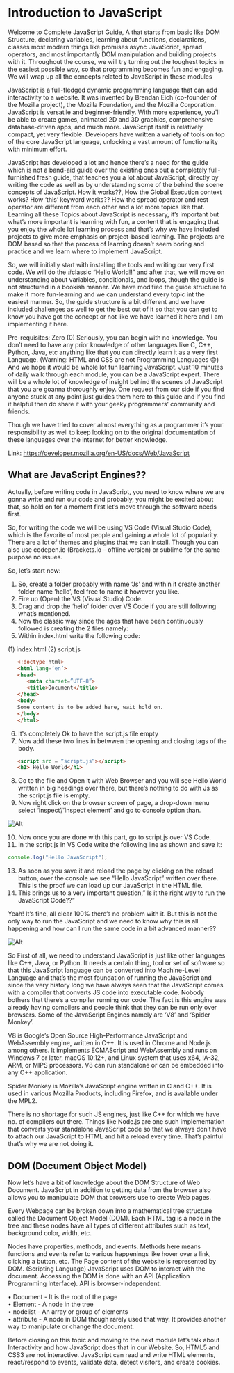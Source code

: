<div class="text-white bg-blue mb-2"><h1>Introduction to JavaScript</h1></div>
Welcome to Complete JavaScript Guide, A that starts from basic like DOM Structure, declaring variables, learning about functions, declarations, classes most modern things like promises async JavaScript, spread operators, and most importantly DOM manipulation and building projects with it. Throughout the course, we will try turning out the toughest topics in the easiest possible way, so that programming becomes fun and engaging. We will wrap up all the concepts related to JavaScript in these modules

JavaScript is a full-fledged dynamic programming language that can add interactivity to a website. It was invented by Brendan Eich (co-founder of the Mozilla project), the Mozilla Foundation, and the Mozilla Corporation. JavaScript is versatile and beginner-friendly. With more experience, you'll be able to create games, animated 2D and 3D graphics, comprehensive database-driven apps, and much more. JavaScript itself is relatively compact, yet very flexible. Developers have written a variety of tools on top of the core JavaScript language, unlocking a vast amount of functionality with minimum effort.

JavaScript has developed a lot and hence there’s a need for the guide which is not a band-aid guide over the existing ones but a completely full-furnished fresh guide, that teaches you a lot about JavaScript, directly by writing the code as well as by understanding some of the behind the scene concepts of JavaScript. How it works??, How the Global Execution context works? How ‘this’ keyword works?? How the spread operator and rest operator are different from each other and a lot more topics like that.
Learning all these Topics about JavaScript is necessary, it’s important but what’s more important is learning with fun, a content that is engaging that you enjoy the whole lot learning process and that’s why we have included projects to give more emphasis on project-based learning. The projects are DOM based so that the process of learning doesn’t seem boring and practice and we learn where to implement JavaScript.

So, we will initially start with installing the tools and writing our very first code. We will do the #classic “Hello World!!” and after that, we will move on understanding about variables, conditionals, and loops, though the guide is not structured in a bookish manner. We have modified the guide structure to make it more fun-learning and we can understand every topic int the easiest manner. So, the guide structure is a bit different and we have included challenges as well to get the best out of it so that you can get to know you have got the concept or not like we have learned it here and I am implementing it here.

Pre-requisites: Zero (0) Seriously, you can begin with no knowledge. You don’t need to have any prior knowledge of other languages like C, C++, Python, Java, etc anything like that you can directly learn it as a very first Language. (Warning: HTML and CSS are not Programming Languages 😊) And we hope it would be whole lot fun learning JavaScript.
Just 10 minutes of daily walk through each module, you can be a JavaScript expert. There will be a whole lot of knowledge of insight behind the scenes of JavaScript that you are goanna thoroughly enjoy. One request from our side if you find anyone stuck at any point just guides them here to this guide and if you find it helpful then do share it with your geeky programmers’ community and friends.

Though we have tried to cover almost everything as a programmer it’s your responsibility as well to keep looking on to the original documentation of these languages over the internet for better knowledge.

Link: https://developer.mozilla.org/en-US/docs/Web/JavaScript

<h2>What are JavaScript Engines??</h2>
  
Actually, before writing code in JavaScript, you need to know where we are gonna write and run our code and probably, you might be excited about that, so hold on for a moment first let’s move through the software needs first. 

So, for writing the code we will be using VS Code (Visual Studio Code), which is the favorite of most people and gaining a whole lot of popularity. There are a lot of themes and plugins that we can install. Though you can also use codepen.io (Brackets.io – offline version) or sublime for the same purpose no issues.

So, let’s start now:
1.	So, create a folder probably with name ‘Js’ and within it create another folder name ‘hello’, feel free to name it however you like.
2.	Fire up (Open) the VS (Visual Studio) Code.
3.	Drag and drop the ‘hello’ folder over VS Code if you are still following what’s mentioned.
4.	Now the classic way since the ages that have been continuously followed is creating the 2 files namely:
5. 	Within index.html write the following code:

(1) index.html (2) script.js 


```HTML
   <!doctype html>
   <html lang=’en’>
   <head>
	  <meta charset=”UTF-8”>
	  <title>Document</title>
   </head>
   <body>
   Some content is to be added here, wait hold on.
   </body>
   </html>
```
6. It's completely Ok to have the script.js file empty
7. Now add these two lines in betwwen the opening and closing tags of the body.	

```HTML
   <script src = ”script.js”></script>
   <h1> Hello World</h1>
```
8. Go to the file and Open it with Web Browser and you will see Hello World written in big headings over there, but there’s nothing to do with Js as the script.js file is empty.
9. Now right click on the browser screen of page, a drop-down menu select ‘Inspect’/’Inspect element’ and go to console option than.

![Alt](https://github.com/amandewatnitrr/blog/blob/master/_posts/Js_Tutorial_Images/js1.PNG)

10. Now once you are done with this part, go to script.js over VS Code.
11. In the script.js in VS Code write the following line as shown and save it:

```JavaScript
console.log("Hello JavaScript");
```
13. As soon as you save it and reload the page by clicking on the reload button, over the console we see “Hello JavaScript” written over there. This is the proof we can load up our JavaScript in the HTML file.
14. This brings us to a very important question,” Is it the right way to run the JavaScript Code??”

Yeah! It’s fine, all clear 100% there’s no problem with it. But this is not the only way to run the JavaScript and we need to know why this is all happening and how can I run the same code in a bit advanced manner??

![Alt](https://github.com/amandewatnitrr/blog/blob/master/_posts/Js_Tutorial_Images/js2.PNG)

So First of all, we need to understand JavaScript is just like other languages like C++, Java, or Python. It needs a certain thing, tool or set of software so that this JavaScript language can be converted into Machine-Level Language and that’s the most foundation of running the JavaScript and since the very history long we have always seen that the JavaScript comes with a compiler that converts JS code into executable code. Nobody bothers that there’s a compiler running our code. The fact is this engine was already having compilers and people think that they can be run only over browsers. Some of the JavaScript Engines namely are ‘V8’ and ‘Spider Monkey’.

V8 is Google’s Open Source High-Performance JavaScript and WebAssembly engine, written in C++. It is used in Chrome and Node.js among others. It implements ECMAScript and WebAssembly and runs on Windows 7 or later, macOS 10.12+, and Linux system that uses x64, IA-32, ARM, or MIPS processors. V8 can run standalone or can be embedded into any C++ application.

Spider Monkey is Mozilla’s JavaScript engine written in C and C++. It is used in various Mozilla Products, including Firefox, and is available under the MPL2. 

There is no shortage for such JS engines, just like C++ for which we have no. of compilers out there. Things like Node.js are one such implementation that converts your standalone JavaScript code so that we always don’t have to attach our JavaScript to HTML and hit a reload every time. That’s painful that’s why we are not doing it.

<h2>DOM (Document Object Model)</h2>

Now let’s have a bit of knowledge about the DOM Structure of Web Document. JavaScript in addition to getting data from the browser also allows you to manipulate DOM that browsers use to create Web pages.

Every Webpage can be broken down into a mathematical tree structure called the Document Object Model (DOM). Each HTML tag is a node in the tree and these nodes have all types of different attributes such as text, background color, width, etc.

Nodes have properties, methods, and events. Methods here means functions and events refer to various happenings like hover over a link, clicking a button, etc. The Page content of the website is represented by DOM. (Scripting Language) JavaScript uses DOM to interact with the document. Accessing the DOM is done with an API (Application Programming Interface). API is browser-independent.

•	Document - It is the root of the page<br>
•	Element - A node in the tree<br>
•	nodelist - An array or group of elements<br>
•	attribute - A node in DOM though rarely used that way. It provides another way to manipulate or change the document.<br>

Before closing on this topic and moving to the next module let’s talk about Interactivity and how JavaScript does that in our Website. So, HTML5 and CSS3 are not interactive. JavaScript can read and write HTML elements, react/respond to events, validate data, detect visitors, and create cookies.

